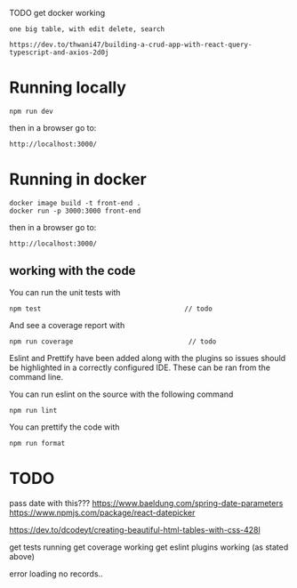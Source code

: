 TODO
get docker working

    one big table, with edit delete, search

    https://dev.to/thwani47/building-a-crud-app-with-react-query-typescript-and-axios-2d0j

# Running locally

```
npm run dev
```

then in a browser go to:

```
http://localhost:3000/
```

# Running in docker

```
docker image build -t front-end .
docker run -p 3000:3000 front-end
```

then in a browser go to:

```
http://localhost:3000/
```

## working with the code

You can run the unit tests with

```
npm test                                    // todo
```

And see a coverage report with

```
npm run coverage                             // todo
```

Eslint and Prettify have been added along with the plugins so issues should be highlighted in a correctly configured IDE. These can be ran from the command line.

You can run eslint on the source with the following command

```
npm run lint
```

You can prettify the code with

```
npm run format
```

# TODO


pass date with this???
https://www.baeldung.com/spring-date-parameters
https://www.npmjs.com/package/react-datepicker


https://dev.to/dcodeyt/creating-beautiful-html-tables-with-css-428l

get tests running
get coverage working
get eslint plugins working (as stated above)

error
loading
no records..
